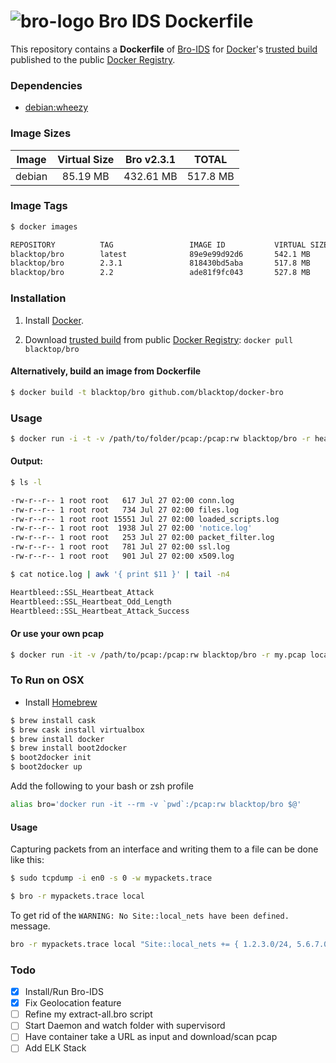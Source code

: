 ![bro-logo](https://raw.githubusercontent.com/blacktop/docker-bro/master/logo.png)
Bro IDS Dockerfile
==================

This repository contains a **Dockerfile** of [Bro-IDS](http://www.bro.org/index.html) for [Docker](https://www.docker.io/)'s [trusted build](https://index.docker.io/u/blacktop/bro/) published to the public [Docker Registry](https://index.docker.io/).

### Dependencies

* [debian:wheezy](https://index.docker.io/_/debian/)

### Image Sizes
| Image | Virtual Size | Bro v2.3.1| TOTAL     |
|:------:|:-----------:|:---------:|:---------:|
| debian | 85.19 MB    | 432.61 MB | 517.8 MB  |

### Image Tags
```bash
$ docker images

REPOSITORY          TAG                 IMAGE ID           VIRTUAL SIZE
blacktop/bro        latest              89e9e99d92d6       542.1 MB
blacktop/bro        2.3.1               818430bd5aba       517.8 MB
blacktop/bro        2.2                 ade81f9fc043       527.8 MB
```

### Installation

1. Install [Docker](https://www.docker.io/).

2. Download [trusted build](https://index.docker.io/u/blacktop/bro/) from public [Docker Registry](https://index.docker.io/): `docker pull blacktop/bro`

#### Alternatively, build an image from Dockerfile
```bash
$ docker build -t blacktop/bro github.com/blacktop/docker-bro
```
### Usage
```bash
$ docker run -i -t -v /path/to/folder/pcap:/pcap:rw blacktop/bro -r heartbleed.pcap local
```
#### Output:
```bash
$ ls -l

-rw-r--r-- 1 root root   617 Jul 27 02:00 conn.log
-rw-r--r-- 1 root root   734 Jul 27 02:00 files.log
-rw-r--r-- 1 root root 15551 Jul 27 02:00 loaded_scripts.log
-rw-r--r-- 1 root root  1938 Jul 27 02:00 'notice.log'
-rw-r--r-- 1 root root   253 Jul 27 02:00 packet_filter.log
-rw-r--r-- 1 root root   781 Jul 27 02:00 ssl.log
-rw-r--r-- 1 root root   901 Jul 27 02:00 x509.log
```
```bash
$ cat notice.log | awk '{ print $11 }' | tail -n4

Heartbleed::SSL_Heartbeat_Attack
Heartbleed::SSL_Heartbeat_Odd_Length
Heartbleed::SSL_Heartbeat_Attack_Success
```
#### Or use your own pcap
```bash
$ docker run -it -v /path/to/pcap:/pcap:rw blacktop/bro -r my.pcap local
```

### To Run on OSX
 - Install [Homebrew](http://brew.sh)

```bash
$ brew install cask
$ brew cask install virtualbox
$ brew install docker
$ brew install boot2docker
$ boot2docker init
$ boot2docker up
```
Add the following to your bash or zsh profile

```bash
alias bro='docker run -it --rm -v `pwd`:/pcap:rw blacktop/bro $@'
```
#### Usage

Capturing packets from an interface and writing them to a file can be done like this:

```bash
$ sudo tcpdump -i en0 -s 0 -w mypackets.trace
```

```bash
$ bro -r mypackets.trace local
```
To get rid of the `WARNING: No Site::local_nets have been defined.` message.

```bash
bro -r mypackets.trace local "Site::local_nets += { 1.2.3.0/24, 5.6.7.0/24 }"
```

### Todo
- [x] Install/Run Bro-IDS
- [x] Fix Geolocation feature
- [ ] Refine my extract-all.bro script
- [ ] Start Daemon and watch folder with supervisord
- [ ] Have container take a URL as input and download/scan pcap
- [ ] Add ELK Stack
